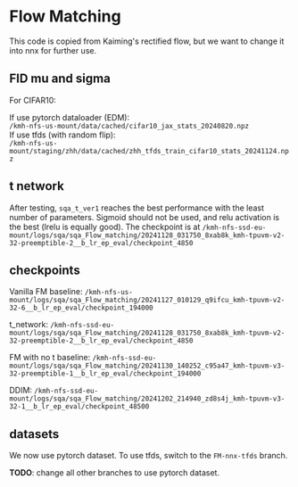 # Flow Matching

This code is copied from Kaiming's rectified flow, but we want to change it into nnx for further use.

## FID mu and sigma

For CIFAR10:

If use pytorch dataloader (EDM):  
`/kmh-nfs-us-mount/data/cached/cifar10_jax_stats_20240820.npz`  
If use tfds (with random flip):  
`/kmh-nfs-us-mount/staging/zhh/data/cached/zhh_tfds_train_cifar10_stats_20241124.npz`

## t network

After testing, `sqa_t_ver1` reaches the best performance with the least number of parameters. Sigmoid should not be used, and relu activation is the best (lrelu is equally good). The checkpoint is at `/kmh-nfs-ssd-eu-mount/logs/sqa/sqa_Flow_matching/20241128_031750_8xab8k_kmh-tpuvm-v2-32-preemptible-2__b_lr_ep_eval/checkpoint_4850`

## checkpoints

Vanilla FM baseline: `/kmh-nfs-us-mount/logs/sqa/sqa_Flow_matching/20241127_010129_q9ifcu_kmh-tpuvm-v2-32-6__b_lr_ep_eval/checkpoint_194000`

t_network: `/kmh-nfs-ssd-eu-mount/logs/sqa/sqa_Flow_matching/20241128_031750_8xab8k_kmh-tpuvm-v2-32-preemptible-2__b_lr_ep_eval/checkpoint_4850`

FM with no t baseline: `/kmh-nfs-ssd-eu-mount/logs/sqa/sqa_Flow_matching/20241130_140252_c95a47_kmh-tpuvm-v3-32-preemptible-1__b_lr_ep_eval/checkpoint_194000`

DDIM: `/kmh-nfs-ssd-eu-mount/logs/sqa/sqa_Flow_matching/20241202_214940_zd8s4j_kmh-tpuvm-v3-32-1__b_lr_ep_eval/checkpoint_48500`

## datasets

We now use pytorch dataset. To use tfds, switch to the `FM-nnx-tfds` branch.

__TODO__: change all other branches to use pytorch dataset.